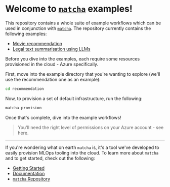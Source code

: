 # Welcome to [`matcha`](https://fuzzylabs.github.io/matcha/) examples!

This repository contains a whole suite of example workflows which can be used in conjunction with [`matcha`](https://fuzzylabs.github.io/matcha/). The repository currently contains the following examples:

* [Movie recommendation](recommendation)
* [Legal text summarisation using LLMs](llm)

Before you dive into the examples, each require some resources provisioned in the cloud - Azure specifically.

First, move into the example directory that you're wanting to explore (we'll use the recommendation one as an example):

```bash
cd recommendation
```

Now, to provision a set of default infrastructure, run the following:

```bash
matcha provision
```

Once that's complete, dive into the example workflows!

> You'll need the right level of permissions on your Azure account - see here.

---

If you're wondering what on earth `matcha` is, it's a tool we've developed to easily provision MLOps tooling into the cloud. To learn more about `matcha` and to get started, check out the following:

* [Getting Started](https://fuzzylabs.github.io/matcha/getting-started/)
* [Documentation](https://fuzzylabs.github.io/matcha/)
* [`matcha` Repository](https://github.com/fuzzylabs/matcha)